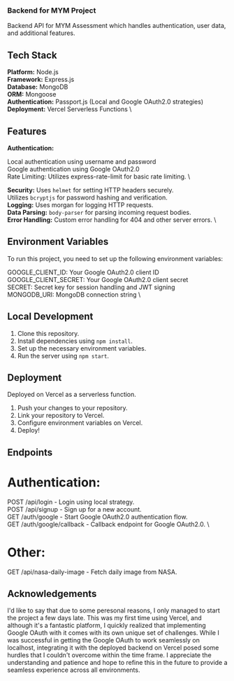 ### Backend for MYM Project

Backend API for MYM Assessment which handles authentication, user data, and additional features.

## Tech Stack

**Platform:** Node.js \
**Framework:** Express.js \
**Database:** MongoDB \
**ORM:** Mongoose \
**Authentication:** Passport.js (Local and Google OAuth2.0 strategies) \
**Deployment:** Vercel Serverless Functions \

## Features

**Authentication:**

Local authentication using username and password \
Google authentication using Google OAuth2.0 \
Rate Limiting: Utilizes express-rate-limit for basic rate limiting. \

**Security:** Uses `helmet` for setting HTTP headers securely. \
Utilizes `bcryptjs` for password hashing and verification. \
**Logging:** Uses morgan for logging HTTP requests. \
**Data Parsing:** `body-parser` for parsing incoming request bodies. \
**Error Handling:** Custom error handling for 404 and other server errors. \

## Environment Variables

To run this project, you need to set up the following environment variables:

GOOGLE_CLIENT_ID: Your Google OAuth2.0 client ID \
GOOGLE_CLIENT_SECRET: Your Google OAuth2.0 client secret \
SECRET: Secret key for session handling and JWT signing \
MONGODB_URI: MongoDB connection string \

## Local Development

1. Clone this repository.
2. Install dependencies using `npm install`.
3. Set up the necessary environment variables.
4. Run the server using `npm start`.

## Deployment

Deployed on Vercel as a serverless function.

1. Push your changes to your repository.
2. Link your repository to Vercel.
3. Configure environment variables on Vercel.
4. Deploy!

## Endpoints

# Authentication:

POST /api/login - Login using local strategy. \
POST /api/signup - Sign up for a new account. \
GET /auth/google - Start Google OAuth2.0 authentication flow. \
GET /auth/google/callback - Callback endpoint for Google OAuth2.0. \

# Other:

GET /api/nasa-daily-image - Fetch daily image from NASA.

## Acknowledgements

I'd like to say that due to some peresonal reasons, I only managed to start the project a few days late. This was my first time using Vercel, and although it's a fantastic platform, I quickly realized that implementing Google OAuth with it comes with its own unique set of challenges. While I was successful in getting the Google OAuth to work seamlessly on localhost, integrating it with the deployed backend on Vercel posed some hurdles that I couldn't overcome within the time frame. I appreciate the understanding and patience and hope to refine this in the future to provide a seamless experience across all environments.
